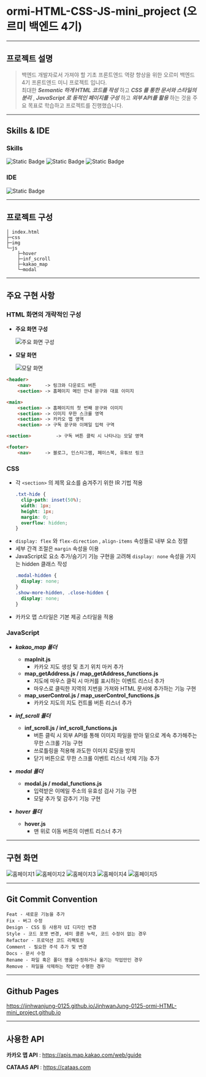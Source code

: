 # ormi-HTML-CSS-JS-mini_project (오르미 백엔드 4기)

---

## 프로젝트 설명
>백엔드 개발자로서 가져야 할 기초 프론트엔드 역량 향상을 위한 오르미 백엔드 4기 프론트엔드 미니 프로젝트 입니다.<br>
>최대한 ***Semantic 하게 HTML 코드를 작성*** 하고 ***CSS 를 통한 문서와 스타일의 분리*** , ***JavaScript 로 동적인 페이지를 구성*** 하고 ***외부 API를 활용*** 하는 것을 주요 목표로 학습하고 프로젝트를 진행했습니다.

---

## Skills & IDE
### Skills
![Static Badge](https://img.shields.io/badge/HTML-orange)
![Static Badge](https://img.shields.io/badge/CSS-blue)
![Static Badge](https://img.shields.io/badge/JavaScript-yellow)
### IDE
![Static Badge](https://img.shields.io/badge/IntelliJ_IDEA-darkblue)

---

## 프로젝트 구성
```
│ index.html
├─css
├─img
└─js
    ├─hover
    ├─inf_scroll
    ├─kakao_map
    └─modal
```

---

## 주요 구현 사항
### HTML 화면의 개략적인 구성
* **주요 화면 구성**

  ![주요 화면 구성](./README_img/PC.png)
* **모달 화면**

  ![모달 화면](./README_img/modal.png)
```html
<header>
	<nav>     -> 링크와 다운로드 버튼
	<section> -> 홈페이지 메인 안내 문구와 대표 이미지

<main>
	<section> -> 홈페이지의 첫 번째 문구와 이미지
	<section> -> 이미지 무한 스크롤 영역
	<section> -> 카카오 맵 영역
	<section> -> 구독 문구와 이메일 입력 구역

<section>         -> 구독 버튼 클릭 시 나타나는 모달 영역

<footer>
	<nav>     -> 블로그, 인스타그램, 페이스북, 유튜브 링크
```
### CSS
* 각 `<section>` 의 제목 요소를 숨겨주기 위한 IR 기법 적용
  ```css
  .txt-hide {
    clip-path: inset(50%);
    width: 1px;
    height: 1px;
    margin: 0;
    overflow: hidden;
  }
  ```
* `display: flex` 와 `flex-direction` , `align-items` 속성들로 내부 요소 정렬
* 세부 간격 조절은 `margin` 속성을 이용
* JavaScript로 요소 추가/숨기기 기능 구현을 고려해 `display: none` 속성을 가지는 hidden 클래스 작성
  ```css
  .modal-hidden {
    display: none;
  }
  .show-more-hidden, .close-hidden {
    display: none;
  }
  ```
* 카카오 맵 스타일은 기본 제공 스타일을 적용
### JavaScript
* ***kakao_map 폴더***
  * **mapInit.js**
    * 카카오 지도 생성 및 초기 위치 마커 추가
  * **map_getAddress.js / map_getAddress_functions.js**
    * 지도에 마우스 클릭 시 마커를 표시하는 이벤트 리스너 추가
    * 마우스로 클릭한 지역의 지번을 가져와 HTML 문서에 추가하는 기능 구현
  * **map_userControl.js / map_userControl_functions.js**
    * 카카오 지도의 지도 컨트롤 버튼 리스너 추가
    

* ***inf_scroll 폴더***
  * **inf_scroll.js / inf_scroll_functions.js**
    * 버튼 클릭 시 외부 API를 통해 이미지 파일을 받아 밑으로 계속 추가해주는 무한 스크롤 기능 구현
    * 쓰로틀링을 적용해 과도한 이미지 로딩을 방지
    * 닫기 버튼으로 무한 스크롤 이벤트 리스너 삭제 기능 추가
    

* ***modal 폴더***
  * **modal.js / modal_functions.js**
    * 입력받은 이메일 주소의 유효성 검사 기능 구현
    * 모달 추가 및 감추기 기능 구현
    

* ***hover 폴더***
  * **hover.js**
    * 맨 위로 이동 버튼의 이밴트 리스너 추가
---

## 구현 화면
![홈페이지1](./README_img/홈페이지_1.JPG)
![홈페이지2](./README_img/홈페이지_2.JPG)
![홈페이지3](./README_img/홈페이지_3.JPG)
![홈페이지4](./README_img/홈페이지_4.JPG)
![홈페이지5](./README_img/홈페이지_5.JPG)

---

## Git Commit Convention
```
Feat - 새로운 기능을 추가
Fix - 버그 수정
Design - CSS 등 사용자 UI 디자인 변경
Style - 코드 포맷 변경, 세미 콜론 누락, 코드 수정이 없는 경우
Refactor - 프로덕션 코드 리팩토링
Comment - 필요한 주석 추가 및 변경
Docs - 문서 수정
Rename - 파일 혹은 폴더 명을 수정하거나 옮기는 작업만인 경우
Remove - 파일을 삭제하는 작업만 수행한 경우
```

---

## Github Pages
<https://jinhwanjung-0125.github.io/JinhwanJung-0125-ormi-HTML-mini_project.github.io>

---

## 사용한 API
**카카오 맵 API** : <https://apis.map.kakao.com/web/guide>

**CATAAS API** : <https://cataas.com>